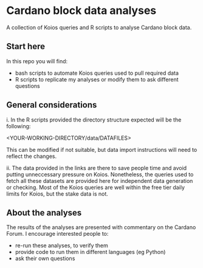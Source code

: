 # Cardano block data analyses
A collection of Koios queries and R scripts to analyse Cardano block data.

## Start here
In this repo you will find: 
- bash scripts to automate Koios queries used to pull required data 
- R scripts to replicate my analyses or modify them to ask different questions

## General considerations
i. In the R scripts provided the directory structure expected will be the following:

<YOUR-WORKING-DIRECTORY/data/DATAFILES>

This can be modified if not suitable, but data import instructions will need to reflect the changes.

ii. The data provided in the links are there to save people time and avoid putting unneccessary pressure 
on Koios. Nonetheless, the queries used to fetch all these datasets are provided here for independent 
data generation or checking. Most of the Koios queries are well within the free tier daily limits for Koios,
but the stake data is not.


## About the analyses
The results of the analyses are presented with commentary on the Cardano Forum.
I encourage interested people to: 
- re-run these analyses, to verify them
- provide code to run them in different languages (eg Python)
- ask their own questions 
